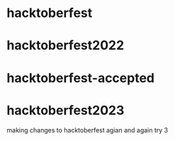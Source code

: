 # hacktoberfest
# hacktoberfest2022
# hacktoberfest-accepted
# hacktoberfest2023

 making changes to hacktoberfest agian and again
 try 3
